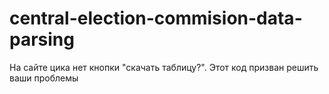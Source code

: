 # central-election-commision-data-parsing
На сайте цика нет кнопки "скачать таблицу?". Этот код призван решить ваши проблемы
